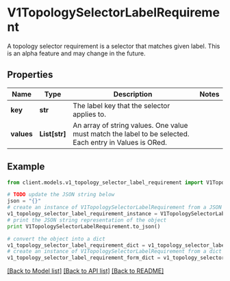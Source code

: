 # V1TopologySelectorLabelRequirement

A topology selector requirement is a selector that matches given label. This is an alpha feature and may change in the future.

## Properties
Name | Type | Description | Notes
------------ | ------------- | ------------- | -------------
**key** | **str** | The label key that the selector applies to. | 
**values** | **List[str]** | An array of string values. One value must match the label to be selected. Each entry in Values is ORed. | 

## Example

```python
from client.models.v1_topology_selector_label_requirement import V1TopologySelectorLabelRequirement

# TODO update the JSON string below
json = "{}"
# create an instance of V1TopologySelectorLabelRequirement from a JSON string
v1_topology_selector_label_requirement_instance = V1TopologySelectorLabelRequirement.from_json(json)
# print the JSON string representation of the object
print V1TopologySelectorLabelRequirement.to_json()

# convert the object into a dict
v1_topology_selector_label_requirement_dict = v1_topology_selector_label_requirement_instance.to_dict()
# create an instance of V1TopologySelectorLabelRequirement from a dict
v1_topology_selector_label_requirement_form_dict = v1_topology_selector_label_requirement.from_dict(v1_topology_selector_label_requirement_dict)
```
[[Back to Model list]](../README.md#documentation-for-models) [[Back to API list]](../README.md#documentation-for-api-endpoints) [[Back to README]](../README.md)


